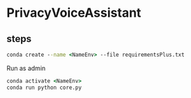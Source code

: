 # PrivacyVoiceAssistant

## steps

```cmd
conda create --name <NameEnv> --file requirementsPlus.txt
```

Run as admin
```cmd
conda activate <NameEnv>
conda run python core.py
``` 

